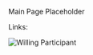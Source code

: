 <!-- https://sneepypixels.github.io/index.html -->
Main Page Placeholder


Links:

![Willing Participant](https://sneepypixels.github.io/Projects/3D/WillingParticipant)
